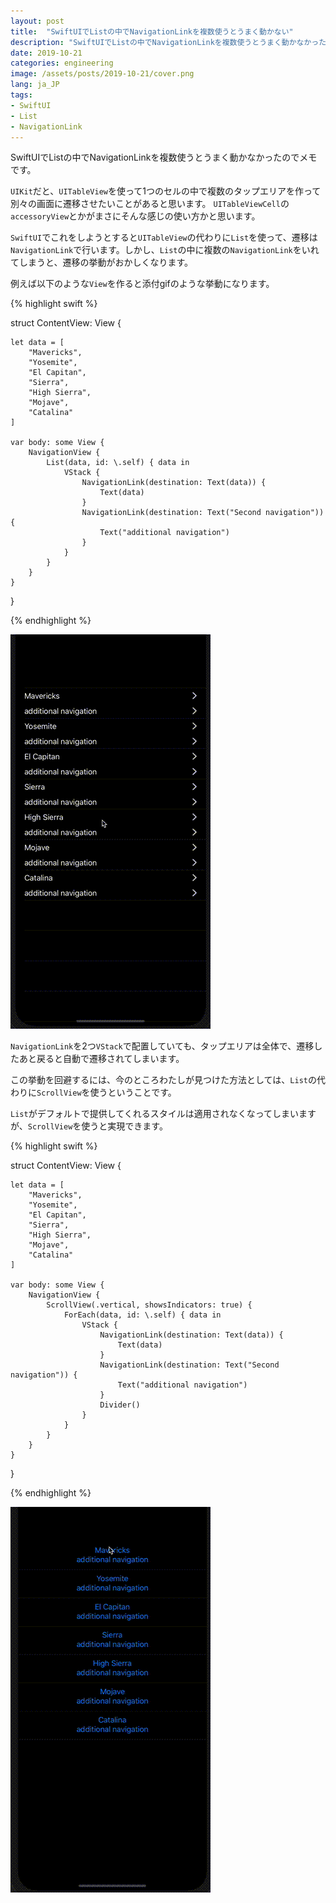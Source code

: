 ```yaml
---
layout: post
title:  "SwiftUIでListの中でNavigationLinkを複数使うとうまく動かない"
description: "SwiftUIでListの中でNavigationLinkを複数使うとうまく動かなかったのでメモです。"
date: 2019-10-21
categories: engineering
image: /assets/posts/2019-10-21/cover.png
lang: ja_JP
tags:
- SwiftUI
- List
- NavigationLink
---
```


SwiftUIでListの中でNavigationLinkを複数使うとうまく動かなかったのでメモです。

`UIKit`だと、`UITableView`を使って1つのセルの中で複数のタップエリアを作って別々の画面に遷移させたいことがあると思います。
`UITableViewCell`の`accessoryView`とかがまさにそんな感じの使い方かと思います。

`SwiftUI`でこれをしようとすると`UITableView`の代わりに`List`を使って、遷移は`NavigationLink`で行います。しかし、`List`の中に複数の`NavigationLink`をいれてしまうと、遷移の挙動がおかしくなります。


例えば以下のような`View`を作ると添付gifのような挙動になります。

{% highlight swift %}

struct ContentView: View {

    let data = [
        "Mavericks",
        "Yosemite",
        "El Capitan",
        "Sierra",
        "High Sierra",
        "Mojave",
        "Catalina"
    ]

    var body: some View {
        NavigationView {
            List(data, id: \.self) { data in
                VStack {
                    NavigationLink(destination: Text(data)) {
                        Text(data)
                    }
                    NavigationLink(destination: Text("Second navigation")) {
                        Text("additional navigation")
                    }
                }
            }
        }
    }
}

{% endhighlight %}

![NavigationLink List](/assets/posts/2019-10-21/navigationlink-bug.gif "NavigationLink List")

`NavigationLink`を2つ`VStack`で配置していても、タップエリアは全体で、遷移したあと戻ると自動で遷移されてしまいます。

この挙動を回避するには、今のところわたしが見つけた方法としては、`List`の代わりに`ScrollView`を使うということです。

`List`がデフォルトで提供してくれるスタイルは適用されなくなってしまいますが、`ScrollView`を使うと実現できます。


{% highlight swift %}

struct ContentView: View {

    let data = [
        "Mavericks",
        "Yosemite",
        "El Capitan",
        "Sierra",
        "High Sierra",
        "Mojave",
        "Catalina"
    ]

    var body: some View {
        NavigationView {
            ScrollView(.vertical, showsIndicators: true) {
                ForEach(data, id: \.self) { data in
                    VStack {
                        NavigationLink(destination: Text(data)) {
                            Text(data)
                        }
                        NavigationLink(destination: Text("Second navigation")) {
                            Text("additional navigation")
                        }
                        Divider()
                    }
                }
            }
        }
    }
}

{% endhighlight %}

![NavigationLink ScrollView](/assets/posts/2019-10-21/navigationlink-scrollview.gif "NavigationLink ScrollView")